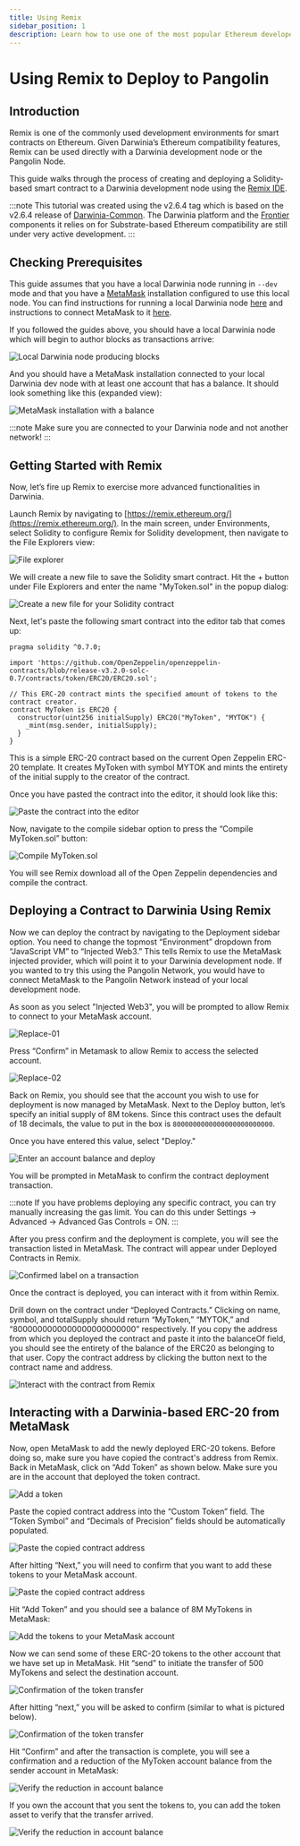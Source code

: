 ```yaml
---
title: Using Remix
sidebar_position: 1
description: Learn how to use one of the most popular Ethereum developer tools, the Remix IDE, to interact with a local Darwinia node.
---
```


# Using Remix to Deploy to Pangolin

## Introduction

Remix is one of the commonly used development environments for smart contracts on Ethereum. Given Darwinia’s Ethereum compatibility features, Remix can be used directly with a Darwinia development node or the Pangolin Node.

This guide walks through the process of creating and deploying a Solidity-based smart contract to a Darwinia development node using the [Remix IDE](https://remix.ethereum.org/).

:::note
This tutorial was created using the v2.6.4 tag which is based on the v2.6.4 release of [Darwinia-Common](https://github.com/darwinia-network/darwinia-common/releases/tag/v2.6.4). The Darwinia platform and the [Frontier](https://github.com/paritytech/frontier) components it relies on for Substrate-based Ethereum compatibility are still under very active development.
:::

## Checking Prerequisites

This guide assumes that you have a local Darwinia node running in `--dev` mode and that you have a [MetaMask](https://metamask.io/) installation configured to use this local node. You can find instructions for running a local Darwinia node [here](../../get-started/darwinia-dev/) and instructions to connect MetaMask to it [here](../../wallets/dvm-metamask.md).

If you followed the guides above, you should have a local Darwinia node which will begin to author blocks as transactions arrive:

![Local Darwinia node producing blocks](../../../assets/crab-smart-chain/builders/interact/using-remix-01.png)

And you should have a MetaMask installation connected to your local Darwinia dev node with at least one account that has a balance. It should look something like this (expanded view):

![MetaMask installation with a balance](../../../assets/crab-smart-chain/builders/interact/using-remix-02.png)

:::note
Make sure you are connected to your Darwinia node and not another network!
:::

## Getting Started with Remix

Now, let’s fire up Remix to exercise more advanced functionalities in Darwinia.

Launch Remix by navigating to [https://remix.ethereum.org/](https://remix.ethereum.org/). In the main screen, under Environments, select Solidity to configure Remix for Solidity development, then navigate to the File Explorers view:

![File explorer](../../../assets/crab-smart-chain/builders/interact/using-remix-03.png)

We will create a new file to save the Solidity smart contract. Hit the + button under File Explorers and enter the name "MyToken.sol" in the popup dialog:

![Create a new file for your Solidity contract](../../../assets/crab-smart-chain/builders/interact/using-remix-04.png)

Next, let's paste the following smart contract into the editor tab that comes up:

```solidity
pragma solidity ^0.7.0;

import 'https://github.com/OpenZeppelin/openzeppelin-contracts/blob/release-v3.2.0-solc-0.7/contracts/token/ERC20/ERC20.sol';

// This ERC-20 contract mints the specified amount of tokens to the contract creator.
contract MyToken is ERC20 {
  constructor(uint256 initialSupply) ERC20("MyToken", "MYTOK") {
    _mint(msg.sender, initialSupply);
  }
}
```

This is a simple ERC-20 contract based on the current Open Zeppelin ERC-20 template. It creates MyToken with symbol MYTOK and mints the entirety of the initial supply to the creator of the contract.

Once you have pasted the contract into the editor, it should look like this:

![Paste the contract into the editor](../../../assets/crab-smart-chain/builders/interact/using-remix-05.png)

Now, navigate to the compile sidebar option to press the “Compile MyToken.sol” button:

![Compile MyToken.sol](../../../assets/crab-smart-chain/builders/interact/using-remix-06.png)

You will see Remix download all of the Open Zeppelin dependencies and compile the contract.

## Deploying a Contract to Darwinia Using Remix

Now we can deploy the contract by navigating to the Deployment sidebar option. You need to change the topmost “Environment” dropdown from “JavaScript VM” to “Injected Web3.” This tells Remix to use the MetaMask injected provider, which will point it to your Darwinia development node. If you wanted to try this using the Pangolin Network, you would have to connect MetaMask to the Pangolin Network instead of your local development node.

As soon as you select "Injected Web3", you will be prompted to allow Remix to connect to your MetaMask account.

![Replace-01](../../../assets/crab-smart-chain/builders/interact/using-remix-07.png)

Press “Confirm” in Metamask to allow Remix to access the selected account.

![Replace-02](../../../assets/crab-smart-chain/builders/interact/using-remix-08.png)



Back on Remix, you should see that the account you wish to use for deployment is now managed by MetaMask. Next to the Deploy button, let’s specify an initial supply of 8M tokens. Since this contract uses the default of 18 decimals, the value to put in the box is `8000000000000000000000000`.

Once you have entered this value, select "Deploy."

![Enter an account balance and deploy](../../../assets/crab-smart-chain/builders/interact/using-remix-09.png)

You will be prompted in MetaMask to confirm the contract deployment transaction.

:::note
If you have problems deploying any specific contract, you can try manually increasing the gas limit. You can do this under Settings -> Advanced -> Advanced Gas Controls = ON.
:::

After you press confirm and the deployment is complete, you will see the transaction listed in MetaMask. The contract will appear under Deployed Contracts in Remix.

![Confirmed label on a transaction](../../../assets/crab-smart-chain/builders/interact/using-remix-10.png)

Once the contract is deployed, you can interact with it from within Remix.

Drill down on the contract under “Deployed Contracts.” Clicking on name, symbol, and totalSupply should return “MyToken,” “MYTOK,” and “8000000000000000000000000” respectively. If you copy the address from which you deployed the contract and paste it into the balanceOf field, you should see the entirety of the balance of the ERC20 as belonging to that user. Copy the contract address by clicking the button next to the contract name and address.

![Interact with the contract from Remix](../../../assets/crab-smart-chain/builders/interact/using-remix-11.png)

## Interacting with a Darwinia-based ERC-20 from MetaMask

Now, open MetaMask to add the newly deployed ERC-20 tokens. Before doing so, make sure you have copied the contract's address from Remix. Back in MetaMask, click on “Add Token” as shown below. Make sure you are in the account that deployed the token contract.

![Add a token](../../../assets/crab-smart-chain/builders/interact/using-remix-12.png)

Paste the copied contract address into the “Custom Token” field. The “Token Symbol” and “Decimals of Precision” fields should be automatically populated.

![Paste the copied contract address](../../../assets/crab-smart-chain/builders/interact/using-remix-13.png)

After hitting “Next,” you will need to confirm that you want to add these tokens to your MetaMask account.

![Paste the copied contract address](../../../assets/crab-smart-chain/builders/interact/using-remix-14.png)

 Hit “Add Token” and you should see a balance of 8M MyTokens in MetaMask:

![Add the tokens to your MetaMask account](../../../assets/crab-smart-chain/builders/interact/using-remix-15.png)

Now we can send some of these ERC-20 tokens to the other account that we have set up in MetaMask. Hit “send” to initiate the transfer of 500 MyTokens and select the destination account.

![Confirmation of the token transfer](../../../assets/crab-smart-chain/builders/interact/using-remix-16.png)

After hitting “next,” you will be asked to confirm (similar to what is pictured below).

![Confirmation of the token transfer](../../../assets/crab-smart-chain/builders/interact/using-remix-17.png)

Hit “Confirm” and after the transaction is complete, you will see a confirmation and a reduction of the MyToken account balance from the sender account in MetaMask:

![Verify the reduction in account balance](../../../assets/crab-smart-chain/builders/interact/using-remix-18.png)

If you own the account that you sent the tokens to, you can add the token asset to verify that the transfer arrived.

![Verify the reduction in account balance](../../../assets/crab-smart-chain/builders/interact/using-remix-19.png)


